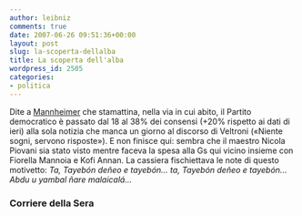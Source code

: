 ```yaml
---
author: leibniz
comments: true
date: 2007-06-26 09:51:36+00:00
layout: post
slug: la-scoperta-dellalba
title: La scoperta dell'alba
wordpress_id: 2505
categories:
- politica
---
```


Dite a [Mannheimer](http://www.corriere.it/Primo_Piano/Politica/2007/06_Giugno/26/pd_veltroni_sondaggi.shtml) che stamattina, nella via in cui abito, il Partito democratico è passato dal 18 al 38% dei consensi (+20% rispetto ai dati di ieri) alla sola notizia che manca un giorno al discorso di Veltroni («Niente sogni, servono risposte»). E non finisce qui: sembra che il maestro Nicola Piovani sia stato visto mentre faceva la spesa alla Gs qui vicino insieme con Fiorella Mannoia e Kofi Annan. La cassiera fischiettava le note di questo motivetto: _Ta, Tayebón deñeo e tayebón... ta, Tayebón deñeo e tayebón... Abdu u yambal ñare malaicalá..._


### Corriere della Sera
